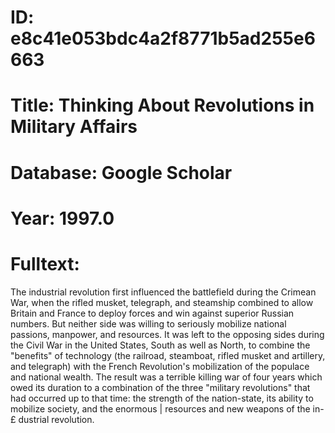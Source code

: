 # ID: e8c41e053bdc4a2f8771b5ad255e6663
# Title: Thinking About Revolutions in Military Affairs
# Database: Google Scholar
# Year: 1997.0
# Fulltext:
The industrial revolution first influenced the battlefield during the Crimean War, when the rifled musket, telegraph, and steamship combined to allow Britain and France to deploy forces and win against superior Russian numbers.
But neither side was willing to seriously mobilize national passions, manpower, and resources.
It was left to the opposing sides during the Civil War in the United States, South as well as North, to combine the "benefits" of technology (the railroad, steamboat, rifled musket and artillery, and telegraph) with the French Revolution's mobilization of the populace and national wealth.
The result was a terrible killing war of four years which owed its duration to a combination of the three "military revolutions" that had occurred up to that time: the strength of the nation-state, its ability to mobilize society, and the enormous | resources and new weapons of the in-£ dustrial revolution.